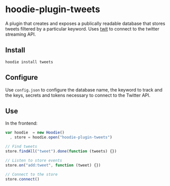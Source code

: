 hoodie-plugin-tweets
===
A plugin that creates and exposes a publically readable database that stores tweets filtered by a particular keyword. Uses [twit](https://npmjs.org/package/twit) to connect to the twitter streaming API.

Install
---
    hoodie install tweets

Configure
---
Use `config.json` to configure the database name, the keyword to track and the keys, secrets and tokens necessary to connect to the Twitter API.

Use
---
In the frontend:

```javascript
var hoodie  = new Hoodie()
  , store = hoodie.open("hoodie-plugin-tweets")

// Find tweets
store.findAll("tweet").done(function (tweets) {})

// Listen to store events
store.on("add:tweet", function (tweet) {})

// Connect to the store
store.connect()
```
